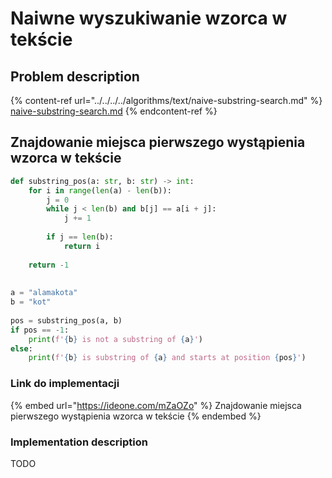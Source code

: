 # Naiwne wyszukiwanie wzorca w tekście

## Problem description

{% content-ref url="../../../../algorithms/text/naive-substring-search.md" %}
[naive-substring-search.md](../../../../algorithms/text/naive-substring-search.md)
{% endcontent-ref %}

## Znajdowanie miejsca pierwszego wystąpienia wzorca w tekście 

```python
def substring_pos(a: str, b: str) -> int:
    for i in range(len(a) - len(b)):
        j = 0
        while j < len(b) and b[j] == a[i + j]:
            j += 1
 
        if j == len(b):
            return i
 
    return -1
 
 
a = "alamakota"
b = "kot"
 
pos = substring_pos(a, b)
if pos == -1:
    print(f'{b} is not a substring of {a}')
else:
    print(f'{b} is substring of {a} and starts at position {pos}')
```

### Link do implementacji

{% embed url="https://ideone.com/mZaOZo" %}
Znajdowanie miejsca pierwszego wystąpienia wzorca w tekście
{% endembed %}

### Implementation description

TODO
